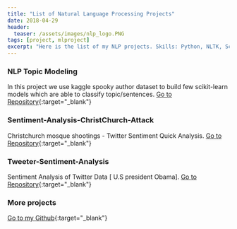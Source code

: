 ```yaml
---
title: "List of Natural Language Processing Projects"
date: 2018-04-29
header:
  teaser: /assets/images/nlp_logo.PNG
tags: [project, mlproject]
excerpt: "Here is the list of my NLP projects. Skills: Python, NLTK, Scikit-Learn, natural language processing, topic modeling, sentiment analysis"
---
```

### NLP Topic Modeling
In this project we use kaggle spooky author dataset to build few scikit-learn models which are able to classify topic/sentences. 
[Go to Repository](https://github.com/sheikhhanif/NLP-Topic-Modeling){:target="_blank"} 


### Sentiment-Analysis-ChristChurch-Attack
Christchurch mosque shootings - Twitter Sentiment Quick Analysis.
[Go to Repository](https://github.com/sheikhhanif/Sentiment-Analysis-ChristChurch-Attack){:target="_blank"} 

### Tweeter-Sentiment-Analysis
Sentiment Analysis of Twitter Data [ U.S president Obama].
[Go to Repository](https://github.com/sheikhhanif/Tweeter-Sentiment-Analysis){:target="_blank"} 

### More projects
[Go to my Github](https://github.com/sheikhhanif/){:target="_blank"}
